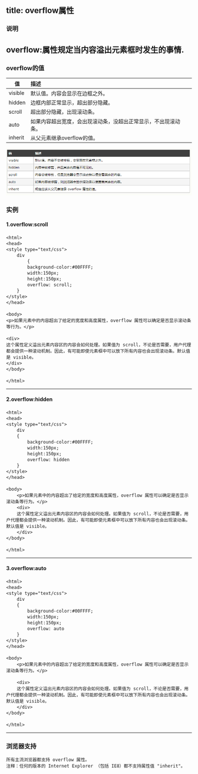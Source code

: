 title: overflow属性
---
### 说明
overflow:属性规定当内容溢出元素框时发生的事情.
---
### overflow的值
值      |描述
--------|:----------------------------------------------------|
visible |默认值。内容会显示在边框之外。
hidden  |边框内部正常显示，超出部分隐藏。
scroll  |超出部分隐藏，出现滚动条。
auto    |如果内容超出宽度，会出现滚动条，没超出正常显示，不出现滚动条。
inherit |从父元素继承overflow的值。
![overflow值](/img/images/overflow.png)
### 实例
#### 1.overflow:scroll
```
<html>
<head>
<style type="text/css">
	div 
		{
		background-color:#00FFFF;
		width:150px;
		height:150px;
		overflow: scroll;
	}
</style>
</head>

<body>
<p>如果元素中的内容超出了给定的宽度和高度属性，overflow 属性可以确定是否显示滚动条等行为。</p>

<div>
这个属性定义溢出元素内容区的内容会如何处理。如果值为 scroll，不论是否需要，用户代理都会提供一种滚动机制。因此，有可能即使元素框中可以放下所有内容也会出现滚动条。默认值是 visible。
</div>
</body>

</html>
```
----
#### 2.overflow:hidden
```
<html>
<head>
<style type="text/css">
	div 
	{
		background-color:#00FFFF;
		width:150px;
		height:150px;
		overflow: hidden
	}
</style>
</head>

<body>
	<p>如果元素中的内容超出了给定的宽度和高度属性，overflow 属性可以确定是否显示滚动条等行为。</p>
	<div>
	这个属性定义溢出元素内容区的内容会如何处理。如果值为 scroll，不论是否需要，用户代理都会提供一种滚动机制。因此，有可能即使元素框中可以放下所有内容也会出现滚动条。默认值是 visible。
	</div>
</body>

</html>
```
------
#### 3.overflow:auto
```
<html>
<head>
<style type="text/css">
	div 
	{
		background-color:#00FFFF;
		width:150px;
		height:150px;
		overflow: auto
	}
</style>
</head>

<body>
	<p>如果元素中的内容超出了给定的宽度和高度属性，overflow 属性可以确定是否显示滚动条等行为。</p>

	<div>
	这个属性定义溢出元素内容区的内容会如何处理。如果值为 scroll，不论是否需要，用户代理都会提供一种滚动机制。因此，有可能即使元素框中可以放下所有内容也会出现滚动条。默认值是 visible。
	</div>
</body>

</html>

```
------
### 浏览器支持
```
所有主流浏览器都支持 overflow 属性。
注释：任何的版本的 Internet Explorer （包括 IE8）都不支持属性值 "inherit"。
```

